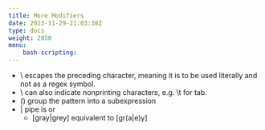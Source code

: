 ```yaml
---
title: More Modifiers
date: 2023-11-29-21:03:38Z
type: docs 
weight: 2850
menu: 
    bash-scripting:
---
```



* \ escapes the preceding character, meaning it is to be used literally and not as a regex symbol.
* \ can also indicate nonprinting characters, e.g. \t for tab.
* () group the pattern into a subexpression
* | pipe is or
  * [gray|grey] equivalent to [gr(a|e)y]

